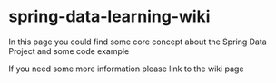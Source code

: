 # spring-data-learning-wiki
In this page you could find some core concept about the Spring Data Project and some code example

If you need some more information please link to the wiki page 
